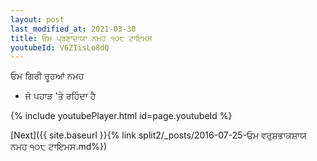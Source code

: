 ```yaml
---
layout: post
last_modified_at: 2021-03-30
title: ਓਮ ਪ੍ਰਣਾਦਾਯਾ ਨਮਹ ੧੦੮ ਟਾਇਮਸ
youtubeId: V6ZIisLo8dQ
---
```

 
 
 ਓਮ ਗਿਰੀ ਰੂਹਆਂ ਨਮਹ  
 
 -  ਜੋ ਪਹਾੜ 'ਤੇ ਰਹਿੰਦਾ ਹੈ 
 
  
 
  
 
 
 
 
 
 


{% include youtubePlayer.html id=page.youtubeId %}
 
[Next]({{ site.baseurl }}{% link  split2/_posts/2016-07-25-ਓਮ ਵਰੁਸ਼ਭਾਕਸ਼ਾਯ ਨਮਹ ੧੦੮ ਟਾਇਮਸ.md%})
 

